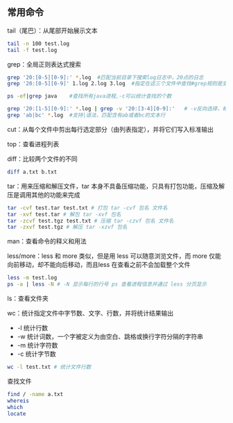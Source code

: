 ## 常用命令

tail（尾巴）：从尾部开始展示文本

```bash
tail -n 100 test.log
tail -f test.log
```

grep：全局正则表达式搜索

```bash
grep '20:[0-5][0-9]:' *.log  #匹配当前目录下搜索log日志中，20点的日志
grep '20:[0-5][0-9]' 1.log 2.log 3.log  #指定在这三个文件中查找#grep规则是支持正则表达式的

ps -ef|grep java    #查找所有java进程,-c可以统计查找的个数  

grep '20:[1-5][0-9]:' *.log | grep -v '20:[3-4][0-9]:'   # -v反向选择，相当于过滤
grep 'ab|bc' *.log  #支持|语法，匹配含有ab或者bc的文本行
```

cut：从每个文件中剪出每行选定部分（由列表指定），并将它们写入标准输出

top：查看进程列表

diff：比较两个文件的不同

```bash
diff a.txt b.txt
```

tar：用来压缩和解压文件，tar 本身不具备压缩功能，只具有打包功能，压缩及解压是调用其他的功能来完成

```bash
tar -cvf test.tar test.txt # 打包 tar -cvf 包名 文件名
tar -xvf test.tar # 解包 tar -xvf 包名
tar -zcvf test.tgz test.txt # 压缩 tar -czvf 包名 文件名
tar -zxvf test.tgz # 解压 tar -xzvf 包名
```

man：查看命令的释义和用法

less/more：less 和 more 类似，但是用 less 可以随意浏览文件，而 more 仅能向前移动，却不能向后移动，而且less 在查看之前不会加载整个文件

```bash
less -m test.log
ps -a | less -N # -N 显示每行的行号 ps 查看进程信息并通过 less 分页显示
```

ls：查看文件夹

wc：统计指定文件中字节数、文字、行数，并将统计结果输出

- -l 统计行数
- -w 统计词数，一个字被定义为由空白、跳格或换行字符分隔的字符串
- -m 统计字符数
- -c 统计字节数

```bash
wc -l test.txt # 统计文件行数
```

查找文件

```bash
find / -name a.txt
whereis
which
locate
```











